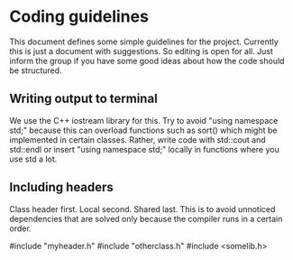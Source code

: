 # Coding guidelines #

This document defines some simple guidelines for the project. Currently this
is just a document with suggestions. So editing is open for all. Just inform
the group if you have some good ideas about how the code should be structured.

## Writing output to terminal ##

We use the C++ iostream library for this. Try to avoid "using namespace std;"
because this can overload functions such as sort() which might be implemented
in certain classes. Rather, write code with std::cout and std::endl or insert
"using namespace std;" locally in functions where you use std a lot.

## Including headers ##

Class header first. Local second. Shared last. This is to avoid unnoticed
dependencies that are solved only because the compiler runs in a certain order.

#include "myheader.h"
#include "otherclass.h"
#include <somelib.h>
